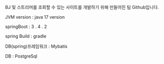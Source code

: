 BJ 및 스트리머를 조회할 수 있는 사이트를 개발하기 위해 만들어진 팀 Github입니다.

JVM version : java 17 version <br>

springBoot : 3 . 4 . 2 <br>

spring Build : gradle <br>

DB(spring)프레임워크 : Mybatis <br>

DB : PostgreSql <br>

